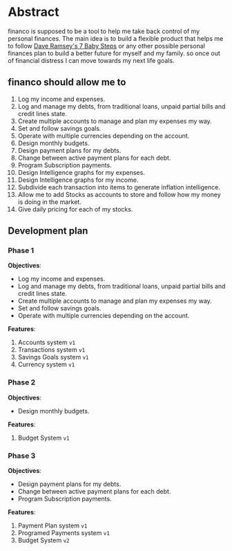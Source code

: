 # Abstract

financo is supposed to be a tool to help me take back control of my personal
finances. The main idea is to build a flexible product that helps me to follow
[Dave Ramsey's 7 Baby Steps](https://www.ramseysolutions.com/dave-ramsey-7-baby-steps)
or any other possible personal finances plan to build a better future for myself
and my family. so once out of financial distress I can move towards my next life
goals.

## financo should allow me to

1. Log my income and expenses.
2. Log and manage my debts, from traditional loans, unpaid partial bills and credit lines state.
3. Create multiple accounts to manage and plan my expenses my way.
4. Set and follow savings goals.
5. Operate with multiple currencies depending on the account.
6. Design monthly budgets.
7. Design payment plans for my debts.
8. Change between active payment plans for each debt.
9. Program Subscription payments.
10. Design Intelligence graphs for my expenses.
11. Design Intelligence graphs for my income.
12. Subdivide each transaction into items to generate inflation intelligence.
13. Allow me to add Stocks as accounts to store and follow how my money is doing in the market.
14. Give daily pricing for each of my stocks.

## Development plan

### Phase 1

**Objectives**:

- Log my income and expenses.
- Log and manage my debts, from traditional loans, unpaid partial bills and
  credit lines state.
- Create multiple accounts to manage and plan my expenses my way.
- Set and follow savings goals.
- Operate with multiple currencies depending on the account.

**Features**:

1. Accounts system `v1`
2. Transactions system `v1`
3. Savings Goals system `v1`
4. Currency system `v1`

### Phase 2

**Objectives**:

- Design monthly budgets.

**Features**:

1. Budget System `v1`

### Phase 3

**Objectives**:

- Design payment plans for my debts.
- Change between active payment plans for each debt.
- Program Subscription payments.

**Features**:

1. Payment Plan system `v1`
2. Programed Payments system `v1`
3. Budget System `v2`
